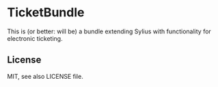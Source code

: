 # TicketBundle
This is (or better: will be) a bundle extending Sylius with functionality
for electronic ticketing.

## License
MIT, see also LICENSE file.

